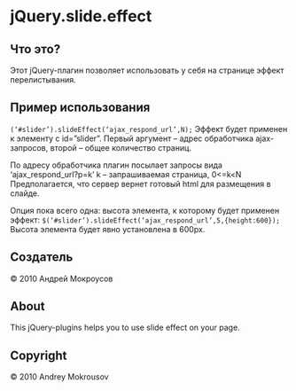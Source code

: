 jQuery.slide.effect
===================

Что это?
--------

Этот jQuery-плагин позволяет использовать у себя на странице эффект перелистывания.

Пример использования
---------------------------------

`(‘#slider’).slideEffect(‘ajax_respond_url’,N);`
Эффект будет применен к элементу с id=”slider”. Первый аргумент – адрес обработчика ajax-запросов, второй – общее количество страниц.

По адресу обработчика плагин посылает запросы вида  ‘ajax_respond_url?p=k’ k – запрашиваемая страница, 0<=k<N
Предполагается, что сервер вернет готовый html для размещения в слайде.

Опция пока всего одна: высота элемента, к которому будет применен эффект:
`$(‘#slider’).slideEffect(‘ajax_respond_url’,5,{height:600});`
Высота элемента будет явно установлена в 600px.

Создатель
---------

&copy; 2010 Андрей Мокроусов

About
------

This jQuery-plugins helps you to use slide effect on your page.

Copyright
----------

&copy; 2010 Andrey Mokrousov